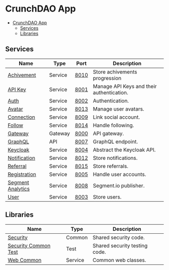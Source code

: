 # CrunchDAO App

- [CrunchDAO App](#crunchdao-app)
  - [Services](#services)
  - [Libraries](#libraries)

## Services

| Name | Type | Port | Description |
| --- | --- | --- | --- |
| [Achivement](achivement-service/) | Service | [8010](http://localhost:8010/swagger-ui/index.html) | Store achivements progression |
| [API Key](api-key-service/) | Service | [8001](http://localhost:8001/swagger-ui/index.html) | Manage API Keys and their authentication. |
| [Auth](auth-service/) | Service | [8002](http://localhost:8002/swagger-ui/index.html) | Authentication. |
| [Avatar](avatar-service/) | Service | [8013](http://localhost:8013/swagger-ui/index.html) | Manage user avatars. |
| [Connection](connection-service/) | Service | [8009](http://localhost:8009/swagger-ui/index.html) | Link social account. |
| [Follow](follow-service/) | Service | [8014](http://localhost:8014/swagger-ui/index.html) | Handle following. |
| [Gateway](gateway/) | Gateway | [8000](http://localhost:8000) | API gateway. |
| [GraphQL](graphql/) | API | [8007](http://localhost:8007/graphiql?path=/graphql) | GraphQL endpoint. |
| [Keycloak](keycloak-service/) | Service | [8004](http://localhost:8004/swagger-ui/index.html) | Abstract the Keycloak API. |
| [Notification](notification-service/) | Service | [8012](http://localhost:8012/swagger-ui/index.html) | Store notifications. |
| [Referral](referral-service/) | Service | [8015](http://localhost:8015/swagger-ui/index.html) | Store referrals. |
| [Registration](registration-service/) | Service | [8005](http://localhost:8005/swagger-ui/index.html) | Handle user accounts. |
| [Segment Analytics](segment-analytics-service/) | Service | [8008](http://localhost:8008/swagger-ui/index.html) | Segment.io publisher. |
| [User](user-service/) | Service | [8003](http://localhost:8003/swagger-ui/index.html) | Store users. |

## Libraries

| Name | Type | Description |
| --- | --- | --- |
| [Security](security-common/) | Common | Shared security code. |
| [Security Common Test](security-common-test/) | Test | Shared security testing code. |
| [Web Common](web-common/) | Service | Common web classes. |
